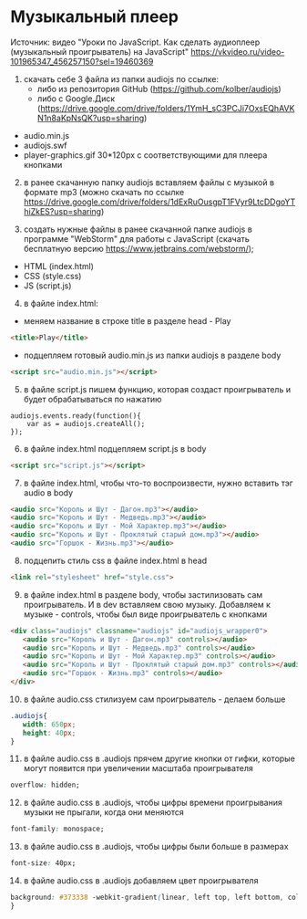 # Музыкальный плеер

Источник: видео "Уроки по JavaScript. Как сделать аудиоплеер (музыкальный проигрыватель) на JavaScript" 
https://vkvideo.ru/video-101965347_456257150?sel=19460369

1. скачать себе 3 файла из папки audiojs по ссылке:
    - либо из репозитория GitHub (https://github.com/kolber/audiojs)
    - либо с Google.Диск (https://drive.google.com/drive/folders/1YmH_sC3PCJi7OxsEQhAVKN1n8aKpNsQK?usp=sharing)
- audio.min.js
- audiojs.swf
- player-graphics.gif 30*120px с соответствующими для плеера кнопками

2. в ранее скачанную папку audiojs вставляем файлы с музыкой в формате mp3 
(можно скачать по ссылке https://drive.google.com/drive/folders/1dExRuOusgpT1FVyr9LtcDDgoYThiZkES?usp=sharing)

3. создать нужные файлы в ранее скачанной папке audiojs в программе "WebStorm" для работы с JavaScript
   (скачать бесплатную версию https://www.jetbrains.com/webstorm/);
- HTML (index.html) 
- CSS (style.css) 
- JS (script.js)

4. в файле index.html:

- меняем название в строке title в разделе head - Play

```html
<title>Play</title>
```

- подцепляем готовый audio.min.js из папки audiojs в разделе body

```html
<script src="audio.min.js"></script>
```

5. в файле script.js пишем функцию, которая создаст проигрыватель и будет обрабатываться по нажатию

```JS
audiojs.events.ready(function(){
    var as = audiojs.createAll();
});
```

6. в файле index.html подцепляем script.js в body

```html
<script src="script.js"></script>
```

7. в файле index.html, чтобы что-то воспроизвести, нужно вставить тэг audio в body

```html
<audio src="Король и Шут - Дагон.mp3"></audio>
<audio src="Король и Шут - Медведь.mp3"></audio>
<audio src="Король и Шут - Мой Характер.mp3"></audio>
<audio src="Король и Шут - Проклятый старый дом.mp3"></audio>
<audio src="Горшок - Жизнь.mp3"></audio>
```

8. подцепить стиль css в файле index.html в head

```html
<link rel="stylesheet" href="style.css">
```

9. в файле index.html в разделе body, чтобы застилизовать сам проигрыватель. И в dev вставляем свою музыку.
Добавляем к музыке - controls, чтобы был виде проигрыватель с кнопками

```html
<div class="audiojs" classname="audiojs" id="audiojs_wrapper0">
   <audio src="Король и Шут - Дагон.mp3" controls></audio>
   <audio src="Король и Шут - Медведь.mp3" controls></audio>
   <audio src="Король и Шут - Мой Характер.mp3" controls></audio>
   <audio src="Король и Шут - Проклятый старый дом.mp3" controls></audio>
   <audio src="Горшок - Жизнь.mp3" controls></audio>
</div>
```

10. в файле audio.css стилизуем сам проигрыватель - делаем больше

```css
.audiojs{
   width: 650px;
   height: 40px;
}
```

11. в файле audio.css в .audiojs прячем другие кнопки от гифки, 
которые могут появится при увеличении масштаба проигрывателя

```css
overflow: hidden;
```

12. в файле audio.css в .audiojs, чтобы цифры времени проигрывания музыки не прыгали, когда они меняются

```css
font-family: monospace;
```

13. в файле audio.css в .audiojs, чтобы цифры были больше в размерах
    
```css
font-size: 40px;
```

14. в файле audio.css в .audiojs добавляем цвет проигрывателя

```css
background: #373338 -webkit-gradient(linear, left top, left bottom, color-stop(0, #ff0007), color-stop(0.5, #0c00bc), color-stop(0.51, #0c00bc), color-stop(1, #444));
}
```